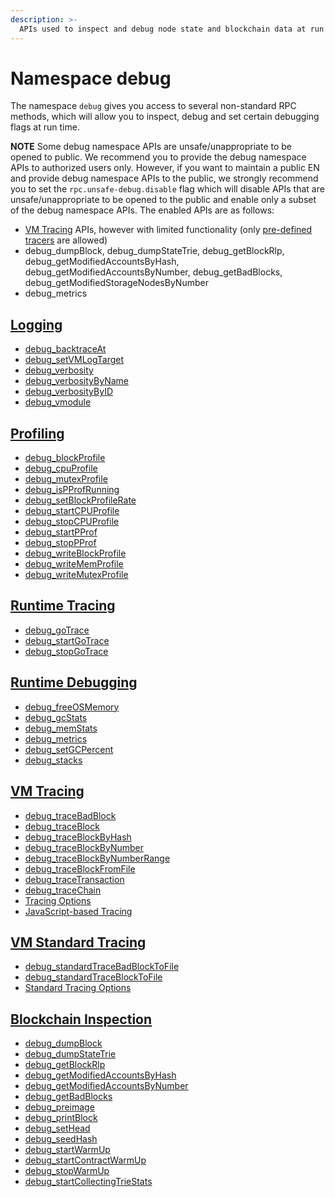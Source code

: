 ```yaml
---
description: >-
  APIs used to inspect and debug node state and blockchain data at run time.
---
```


# Namespace debug <a id="namespace-debug"></a>

The namespace `debug` gives you access to several non-standard RPC methods, which will allow you to inspect, debug and set certain debugging flags at run time.

**NOTE** Some debug namespace APIs are unsafe/unappropriate to be opened to public.
We recommend you to provide the debug namespace APIs to authorized users only.
However, if you want to maintain a public EN and provide debug namespace APIs to the public,
we strongly recommend you to set the `rpc.unsafe-debug.disable` flag which will disable APIs
that are unsafe/unappropriate to be opened to the public and enable only a subset of the debug namespace APIs.
The enabled APIs are as follows:
- [VM Tracing](./debug/tracing) APIs, however with limited functionality (only [pre-defined tracers](./debug/tracing#tracing-options) are allowed)
- debug_dumpBlock, debug_dumpStateTrie, debug_getBlockRlp, debug_getModifiedAccountsByHash, debug_getModifiedAccountsByNumber, debug_getBadBlocks, debug_getModifiedStorageNodesByNumber
- debug_metrics


## [Logging](./debug/logging.md) <a id="logging"></a>

- [debug_backtraceAt](./debug/logging.md#debug_backtraceat)
- [debug_setVMLogTarget](./debug/logging.md#debug_setvmlogtarget)
- [debug_verbosity](./debug/logging.md#debug_verbosity)
- [debug_verbosityByName](./debug/logging.md#debug_verbositybyname)
- [debug_verbosityByID](./debug/logging.md#debug_verbositybyid)
- [debug_vmodule](./debug/logging.md#debug_vmodule)


## [Profiling](./debug/profile.md) <a id="profiling"></a>

- [debug_blockProfile](./debug/profile.md#debug_blockprofile)
- [debug_cpuProfile](./debug/profile.md#debug_cpuprofile)
- [debug_mutexProfile](./debug/profile.md#debug_mutexprofile)
- [debug_isPProfRunning](./debug/profile.md#debug_ispprofrunning)
- [debug_setBlockProfileRate](./debug/profile.md#debug_setblockprofilerate)
- [debug_startCPUProfile](./debug/profile.md#debug_startcpuprofile)
- [debug_stopCPUProfile](./debug/profile.md#debug_stopcpuprofile)
- [debug_startPProf](./debug/profile.md#debug_startpprof)
- [debug_stopPProf](./debug/profile.md#debug_stoppprof)
- [debug_writeBlockProfile](./debug/profile.md#debug_writeblockprofile)
- [debug_writeMemProfile](./debug/profile.md#debug_writememprofile)
- [debug_writeMutexProfile](./debug/profile.md#debug_writemutexprofile)


## [Runtime Tracing](./debug/go_trace.md) <a id="runtime-tracing"></a>

- [debug_goTrace](./debug/go_trace.md#debug_gotrace)
- [debug_startGoTrace](./debug/go_trace.md#debug_startgotrace)
- [debug_stopGoTrace](./debug/go_trace.md#debug_stopgotrace)


## [Runtime Debugging](./debug/runtime.md) <a id="runtime-debugging"></a>

- [debug_freeOSMemory](./debug/runtime.md#debug_freeosmemory)
- [debug_gcStats](./debug/runtime.md#debug_gcstats)
- [debug_memStats](./debug/runtime.md#debug_memstats)
- [debug_metrics](./debug/runtime.md#debug_metrics)
- [debug_setGCPercent](./debug/runtime.md#debug_setgcpercent)
- [debug_stacks](./debug/runtime.md#debug_stacks)


## [VM Tracing](./debug/tracing.md) <a id="vm-tracing"></a>

- [debug_traceBadBlock](./debug/tracing.md#debug_tracebadblock)
- [debug_traceBlock](./debug/tracing.md#debug_traceblock)
- [debug_traceBlockByHash](./debug/tracing.md#debug_traceblockbyhash)
- [debug_traceBlockByNumber](./debug/tracing.md#debug_traceblockbynumber)
- [debug_traceBlockByNumberRange](./debug/tracing.md#debug_traceblockbynumberrange)
- [debug_traceBlockFromFile](./debug/tracing.md#debug_traceblockfromfile)
- [debug_traceTransaction](./debug/tracing.md#debug_tracetransaction)
- [debug_traceChain](./debug/tracing.md#debug_tracechain)
- [Tracing Options](./debug/tracing.md#tracing-options)
- [JavaScript-based Tracing](./debug/tracing.md#javascript-based-tracing)


## [VM Standard Tracing](./debug/standard_tracing.md) <a id="vm-standard-tracing"></a>

- [debug_standardTraceBadBlockToFile](./debug/standard_tracing.md#debug_standardtracebadblocktofile)
- [debug_standardTraceBlockToFile](./debug/standard_tracing.md#debug_standardtraceblocktofile)
- [Standard Tracing Options](./debug/standard_tracing.md#standard-tracing-options)


## [Blockchain Inspection](./debug/blockchain.md) <a id="blockchain-inspection"></a>

- [debug_dumpBlock](./debug/blockchain.md#debug_dumpblock)
- [debug_dumpStateTrie](./debug/blockchain.md#debug_dumpstatetrie)
- [debug_getBlockRlp](./debug/blockchain.md#debug_getblockrlp)
- [debug_getModifiedAccountsByHash](./debug/blockchain.md#debug_getmodifiedaccountsbyhash)
- [debug_getModifiedAccountsByNumber](./debug/blockchain.md#debug_getmodifiedaccountsbynumber)
- [debug_getBadBlocks](./debug/blockchain.md#debug_getbadblocks)
- [debug_preimage](./debug/blockchain.md#debug_preimage)
- [debug_printBlock](./debug/blockchain.md#debug_printblock)
- [debug_setHead](./debug/blockchain.md#debug_sethead)
- [debug_seedHash](./debug/blockchain.md#debug_seedhash)
- [debug_startWarmUp](./debug/blockchain.md#debug_startwarmup)
- [debug_startContractWarmUp](./debug/blockchain.md#debug_startcontractwarmup)
- [debug_stopWarmUp](./debug/blockchain.md#debug_stopwarmup)
- [debug_startCollectingTrieStats](./debug/blockchain.md#debug_startCollectingTrieStats)

